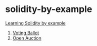# solidity-by-example

[Learning Solidity by example](https://docs.soliditylang.org/en/v0.8.17/solidity-by-example.html)

1. [Voting Ballot](https://github.com/kristofvdj88/solidity-by-example/tree/main/voting)
2. [Open Auction](https://github.com/kristofvdj88/solidity-by-example/tree/main/open-auction)
